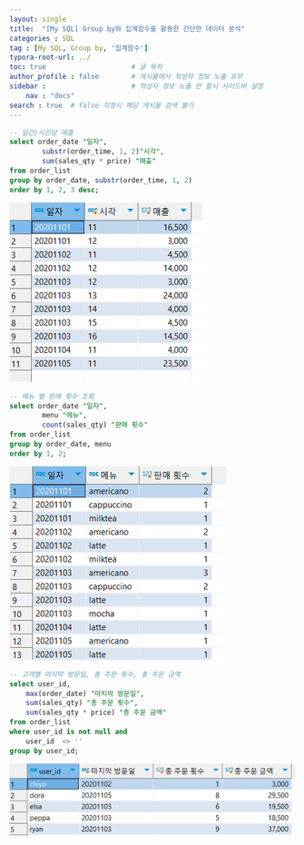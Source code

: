```yaml
---
layout: single
title:  "[My SQL] Group by와 집계함수를 활용한 간단한 데이터 분석"
categories : SQL
tag : [My SQL, Group by, '집계함수']
typora-root-url: ../
toc: true                     # 글 목차
author_profile : false        # 게시물에서 작성자 정보 노출 유무
sidebar :                     # 작성자 정보 노출 안 할시 사이드바 설정
    nav : "docs"
search : true  # false 지정시 해당 게시물 검색 불가
---
```








```sql
-- 일간/시간당 매출
select order_date "일자",
		substr(order_time, 1, 2)"시각",
		sum(sales_qty * price) "매출"
from order_list
group by order_date, substr(order_time, 1, 2)
order by 1, 2, 3 desc;
```



![image-20240528172823188](/images/2024-05-28-GROUP_BY_TEST/image-20240528172823188.png)

```sql
-- 메뉴 별 판매 횟수 조회
select order_date "일자",
		menu "메뉴", 
		count(sales_qty) "판매 횟수"
from order_list
group by order_date, menu
order by 1, 2;
```

![image-20240528172851007](/images/2024-05-28-GROUP_BY_TEST/image-20240528172851007.png)

```sql
-- 고객별 마지막 방문일, 총 주문 횟수, 총 주문 금액
select user_id, 
	max(order_date) "마지막 방문일",
	sum(sales_qty) "총 주문 횟수",
	sum(sales_qty * price) "총 주문 금액"
from order_list
where user_id is not null and 
	user_id  <> ''
group by user_id;
```

![image-20240528172910032](/images/2024-05-28-GROUP_BY_TEST/image-20240528172910032.png)